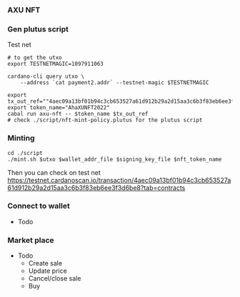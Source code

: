 ### AXU NFT

### Gen plutus script

Test net

```
# to get the utxo
export TESTNETMAGIC=1097911063

cardano-cli query utxo \
    --address `cat payment2.addr` --testnet-magic $TESTNETMAGIC

export tx_out_ref=""4aec09a13bf01b94c3cb653527a61d912b29a2d15aa3c6b3f83eb6ee3f3d6be8#1
export token_name="AhaXUNFT2022"
cabal run axu-nft -- $token_name $tx_out_ref
# check ./script/nft-mint-policy.plutus for the plutus script
```

### Minting
```
cd ./script
./mint.sh $utxo $wallet_addr_file $signing_key_file $nft_token_name
```

Then you can check on test net https://testnet.cardanoscan.io/transaction/4aec09a13bf01b94c3cb653527a61d912b29a2d15aa3c6b3f83eb6ee3f3d6be8?tab=contracts

### Connect to wallet

- Todo

### Market place

- Todo
    - Create sale
    - Update price
    - Cancel/close sale
    - Buy

